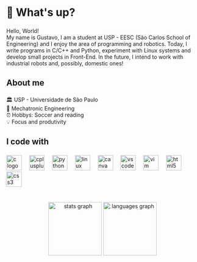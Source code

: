 <h1 align="left">👋 What's up?</h1>

###

<p align="left">Hello, World!<br>My name is Gustavo, I am a student at USP - EESC (São Carlos School of Engineering) and I enjoy the area of ​​programming and robotics. Today, I write programs in C/C++ and Python, experiment with Linux systems and develop small projects in Front-End. In the future, I intend to work with industrial robots and, possibly, domestic ones!</p>

###

<h2 align="left">About me</h2>

###

<p align="left">🏛 USP - Universidade de São Paulo<br>🦾 Mechatronic Engineering<br>⏰ Hobbys: Soccer and reading<br>💡 Focus and produtivity</p>

###

<h2 align="left">I code with</h2>

###

<div align="left">
  <img src="https://cdn.jsdelivr.net/gh/devicons/devicon/icons/c/c-original.svg" height="40" alt="c logo"  />
  <img width="12" />
  <img src="https://cdn.jsdelivr.net/gh/devicons/devicon/icons/cplusplus/cplusplus-original.svg" height="40" alt="cplusplus logo"  />
  <img width="12" />
  <img src="https://cdn.jsdelivr.net/gh/devicons/devicon/icons/python/python-original.svg" height="40" alt="python logo"  />
  <img width="12" />
  <img src="https://cdn.jsdelivr.net/gh/devicons/devicon/icons/linux/linux-original.svg" height="40" alt="linux logo"  />
  <img width="12" />
  <img src="https://cdn.jsdelivr.net/gh/devicons/devicon/icons/canva/canva-original.svg" height="40" alt="canva logo"  />
  <img width="12" />
  <img src="https://cdn.jsdelivr.net/gh/devicons/devicon/icons/vscode/vscode-original.svg" height="40" alt="vscode logo"  />
  <img width="12" />
  <img src="https://cdn.jsdelivr.net/gh/devicons/devicon/icons/vim/vim-original.svg" height="40" alt="vim logo"  />
  <img width="12" />
  <img src="https://cdn.jsdelivr.net/gh/devicons/devicon/icons/html5/html5-original.svg" height="40" alt="html5 logo"  />
  <img width="12" />
  <img src="https://cdn.jsdelivr.net/gh/devicons/devicon/icons/css3/css3-original.svg" height="40" alt="css3 logo"  />
</div>

###

<br clear="both">

<div align="center">
  <img src="https://github-readme-stats.vercel.app/api?username=Tavar3s&hide_title=false&hide_rank=false&show_icons=true&include_all_commits=true&count_private=true&disable_animations=false&theme=dark&locale=en&hide_border=false&order=1" height="140" alt="stats graph"  />
  <img src="https://github-readme-stats.vercel.app/api/top-langs?username=Tavar3s&locale=en&hide_title=false&layout=compact&card_width=320&langs_count=5&theme=dark&hide_border=false&order=2" height="140" alt="languages graph"  />
</div>

###